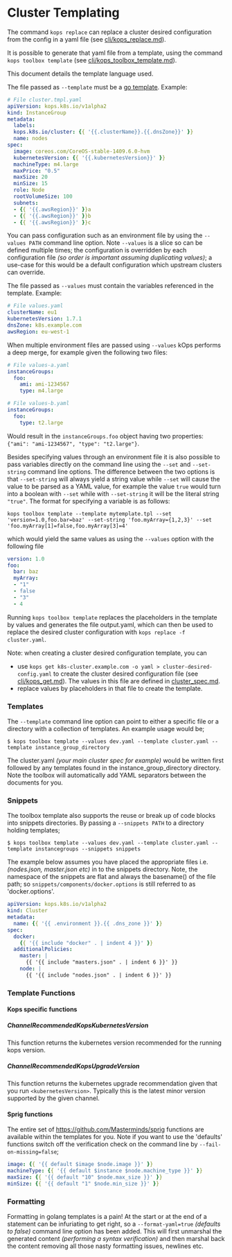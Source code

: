 # Cluster Templating

The command `kops replace` can replace a cluster desired configuration from the config in a yaml file (see [cli/kops_replace.md](../cli/kops_replace.md)).

It is possible to generate that yaml file from a template, using the command `kops toolbox template` (see [cli/kops_toolbox_template.md](../cli/kops_toolbox_template.md)).

This document details the template language used.

The file passed as `--template` must be a [go template](https://golang.org/pkg/text/template/). Example:
```yaml
# File cluster.tmpl.yaml
apiVersion: kops.k8s.io/v1alpha2
kind: InstanceGroup
metadata:
  labels:
  kops.k8s.io/cluster: {{ '{{.clusterName}}.{{.dnsZone}}' }}
  name: nodes
spec:
  image: coreos.com/CoreOS-stable-1409.6.0-hvm
  kubernetesVersion: {{ '{{.kubernetesVersion}}' }}
  machineType: m4.large
  maxPrice: "0.5"
  maxSize: 20
  minSize: 15
  role: Node
  rootVolumeSize: 100
  subnets:
  - {{ '{{.awsRegion}}' }}a
  - {{ '{{.awsRegion}}' }}b
  - {{ '{{.awsRegion}}' }}c
```

You can pass configuration such as an environment file by using the `--values PATH` command line option. Note `--values` is a slice so can be defined multiple times; the configuration is overridden by each configuration file *(so order is important assuming duplicating values)*; a use-case for this would be a default configuration which upstream clusters can override.

The file passed as `--values` must contain the variables referenced in the template. Example:
```yaml
# File values.yaml
clusterName: eu1
kubernetesVersion: 1.7.1
dnsZone: k8s.example.com
awsRegion: eu-west-1
```

When multiple environment files are passed using `--values` kOps performs a deep merge, for example given the following two files:
```yaml
# File values-a.yaml
instanceGroups:
  foo:
    ami: ami-1234567
    type: m4.large

# File values-b.yaml
instanceGroups:
  foo:
    type: t2.large
```

Would result in the `instanceGroups.foo` object having two properties: `{"ami": "ami-1234567", "type": "t2.large"}`.

Besides specifying values through an environment file it is also possible to pass variables directly on the command line using the `--set` and `--set-string` command line options. The difference between the two options is that `--set-string` will always yield a string value while `--set` will cause the value to be parsed as a YAML value, for example the value `true` would turn into a boolean with `--set` while with `--set-string` it will be the literal string `"true"`. The format for specifying a variable is as follows:

```shell
kops toolbox template --template mytemplate.tpl --set 'version=1.0,foo.bar=baz' --set-string 'foo.myArray={1,2,3}' --set 'foo.myArray[1]=false,foo.myArray[3]=4'
```

which would yield the same values as using the `--values` option with the following file

```yaml
version: 1.0
foo:
  bar: baz
  myArray:
  - "1"
  - false
  - "3"
  - 4
```


Running `kops toolbox template` replaces the placeholders in the template by values and generates the file output.yaml, which can then be used to replace the desired cluster configuration with `kops replace -f cluster.yaml`.

Note: when creating a cluster desired configuration template, you can

- use `kops get k8s-cluster.example.com -o yaml > cluster-desired-config.yaml` to create the cluster desired configuration file (see [cli/kops_get.md](../cli/kops_get.md)). The values in this file are defined in [cluster_spec.md](../cluster_spec.md).
- replace values by placeholders in that file to create the template.

### Templates

The `--template` command line option can point to either a specific file or a directory with a collection of templates. An example usage would be;

```shell
$ kops toolbox template --values dev.yaml --template cluster.yaml --template instance_group_directory
```

The cluster.yaml *(your main cluster spec for example)* would be written first followed by any templates found in the instance_group_directory directory. Note the toolbox will automatically add YAML separators between the documents for you.

### Snippets

The toolbox template also supports the reuse or break up of code blocks into snippets directories. By passing a `--snippets PATH` to a directory holding templates;

```shell
$ kops toolbox template --values dev.yaml --template cluster.yaml --template instancegroups --snippets snippets
```

The example below assumes you have placed the appropriate files i.e. *(nodes.json, master.json etc)* in to the snippets directory. Note, the namespace of the snippets are flat and always the basename() of the file path; so `snippets/components/docker.options` is still referred to as 'docker.options'.

```YAML
apiVersion: kops.k8s.io/v1alpha2
kind: Cluster
metadata:
  name: {{ '{{ .environment }}.{{ .dns_zone }}' }}
spec:
  docker:
    {{ '{{ include "docker" . | indent 4 }}' }}
  additionalPolicies:
    master: |
      {{ '{{ include "masters.json" . | indent 6 }}' }}
    node: |
      {{ '{{ include "nodes.json" . | indent 6 }}' }}
```

### Template Functions

#### Kops specific functions

##### ChannelRecommendedKopsKubernetesVersion

This function returns the kubernetes version recommended for the running kops version.

##### ChannelRecommendedKopsUpgradeVersion <kuberneteVersion>

This function returns the kubernetes upgrade recommendation given that you run `<kubernetesVersion>`. Typically this is the latest minor version supported by the given channel.

#### Sprig functions

The entire set of https://github.com/Masterminds/sprig functions are available within the templates for you. Note if you want to use the 'defaults' functions switch off the verification check on the command line by `--fail-on-missing=false`;

```YAML
image: {{ '{{ default $image $node.image }}' }}
machineType: {{ '{{ default $instance $node.machine_type }}' }}
maxSize: {{ '{{ default "10" $node.max_size }}' }}
minSize: {{ '{{ default "1" $node.min_size }}' }}
```

### Formatting

Formatting in golang templates is a pain! At the start or at the end of a statement can be infuriating to get right, so a `--format-yaml=true` *(defaults to false)* command line option has been added. This will first unmarshal the generated content *(performing a syntax verification)* and then marshal back the content removing all those nasty formatting issues, newlines etc.
